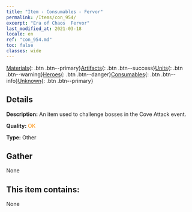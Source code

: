 ```yaml
---
title: "Item - Consumables - Fervor"
permalink: /Items/con_954/
excerpt: "Era of Chaos  Fervor"
last_modified_at: 2021-03-18
locale: en
ref: "con_954.md"
toc: false
classes: wide
---
```

 [Materials](/Items/){: .btn .btn--primary}[Artifacts](/Items/Artifacts/){: .btn .btn--success}[Units](/Items/Units/){: .btn .btn--warning}[Heroes](/Items/Heroes/){: .btn .btn--danger}[Consumables](/Items/Consumables/){: .btn .btn--info}[Unknown](/Items/Unknown/){: .btn .btn--primary}

## Details
 **Description:** An item used to challenge bosses in the Cove Attack event.

 **Quality:** <span style="color: #FF8C00">OK</span>

 **Type:** Other

## Gather

  None

## This item contains:

  None


